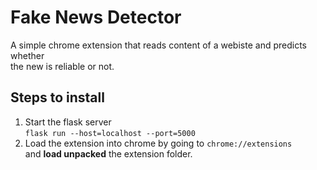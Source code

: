 # Fake News Detector
A simple chrome extension that reads content of a webiste and predicts whether  
the new is reliable or not.

## Steps to install
1. Start the flask server  
`flask run --host=localhost --port=5000`  
1. Load the extension into chrome by going to `chrome://extensions`  
and **load unpacked** the extension folder.